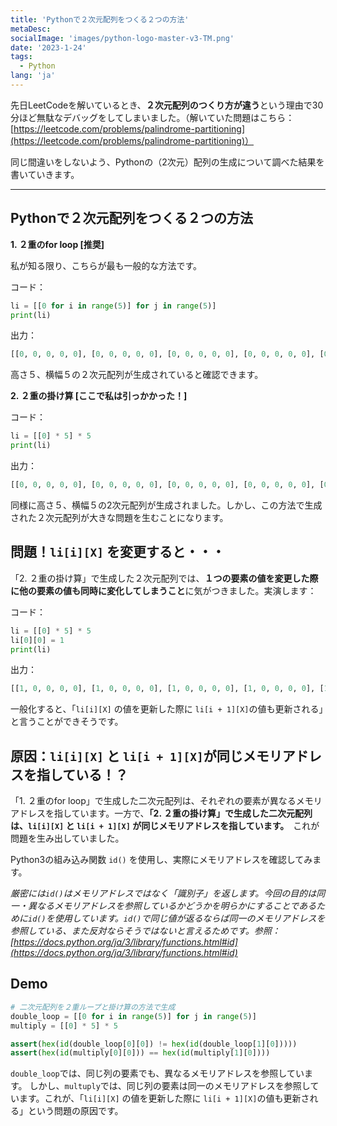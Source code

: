 ```yaml
---
title: 'Pythonで２次元配列をつくる２つの方法'
metaDesc: 
socialImage: 'images/python-logo-master-v3-TM.png'
date: '2023-1-24'
tags:
  - Python
lang: 'ja'
---
```


先日LeetCodeを解いているとき、**２次元配列のつくり方が違う**という理由で30分ほど無駄なデバッグをしてしまいました。（解いていた問題はこちら：[https://leetcode.com/problems/palindrome-partitioning](https://leetcode.com/problems/palindrome-partitioning)）

同じ間違いをしないよう、Pythonの（2次元）配列の生成について調べた結果を書いていきます。

---

## Pythonで２次元配列をつくる２つの方法
**1. ２重のfor loop [推奨]**

私が知る限り、こちらが最も一般的な方法です。

コード：
```py
li = [[0 for i in range(5)] for j in range(5)]
print(li)
```

出力：
```py
[[0, 0, 0, 0, 0], [0, 0, 0, 0, 0], [0, 0, 0, 0, 0], [0, 0, 0, 0, 0], [0, 0, 0, 0, 0]]
```
高さ５、横幅５の２次元配列が生成されていると確認できます。

**2. ２重の掛け算 [ここで私は引っかかった！]**

コード：
```py
li = [[0] * 5] * 5
print(li)
```

出力：
```py
[[0, 0, 0, 0, 0], [0, 0, 0, 0, 0], [0, 0, 0, 0, 0], [0, 0, 0, 0, 0], [0, 0, 0, 0, 0]]
```
同様に高さ５、横幅５の2次元配列が生成されました。しかし、この方法で生成された２次元配列が大きな問題を生むことになります。

## 問題！`li[i][X]` を変更すると・・・
「2. ２重の掛け算」で生成した２次元配列では、**１つの要素の値を変更した際に他の要素の値も同時に変化してしまうこと**に気がつきました。実演します：

コード：
``` py
li = [[0] * 5] * 5
li[0][0] = 1
print(li)
```
出力：
```py
[[1, 0, 0, 0, 0], [1, 0, 0, 0, 0], [1, 0, 0, 0, 0], [1, 0, 0, 0, 0], [1, 0, 0, 0, 0]]
```

一般化すると、「`li[i][X]` の値を更新した際に `li[i + 1][X]`の値も更新される」と言うことができそうです。

## 原因：`li[i][X]` と `li[i + 1][X]`が同じメモリアドレスを指している！？
「1. ２重のfor loop」で生成した二次元配列は、それぞれの要素が異なるメモリアドレスを指しています。一方で、**「2. ２重の掛け算」で生成した二次元配列は、`li[i][X]` と `li[i + 1][X]` が同じメモリアドレスを指しています。**　これが問題を生み出していました。

Python3の組み込み関数 `id()` を使用し、実際にメモリアドレスを確認してみます。
    
*厳密には`id()`はメモリアドレスではなく「識別子」を返します。今回の目的は同一・異なるメモリアドレスを参照しているかどうかを明らかにすることであるために`id()`を使用しています。`id()`で同じ値が返るならば同一のメモリアドレスを参照している、また反対ならそうではないと言えるためです。参照：[https://docs.python.org/ja/3/library/functions.html#id](https://docs.python.org/ja/3/library/functions.html#id)*

## Demo

```py
# 二次元配列を２重ループと掛け算の方法で生成
double_loop = [[0 for i in range(5)] for j in range(5)]
multiply = [[0] * 5] * 5

assert(hex(id(double_loop[0][0]) != hex(id(double_loop[1][0]))))
assert(hex(id(multiply[0][0])) == hex(id(multiply[1][0])))
```

`double_loop`では、同じ列の要素でも、異なるメモリアドレスを参照しています。
しかし、`multuply`では、同じ列の要素は同一のメモリアドレスを参照しています。これが、「`li[i][X]` の値を更新した際に `li[i + 1][X]`の値も更新される」という問題の原因です。
